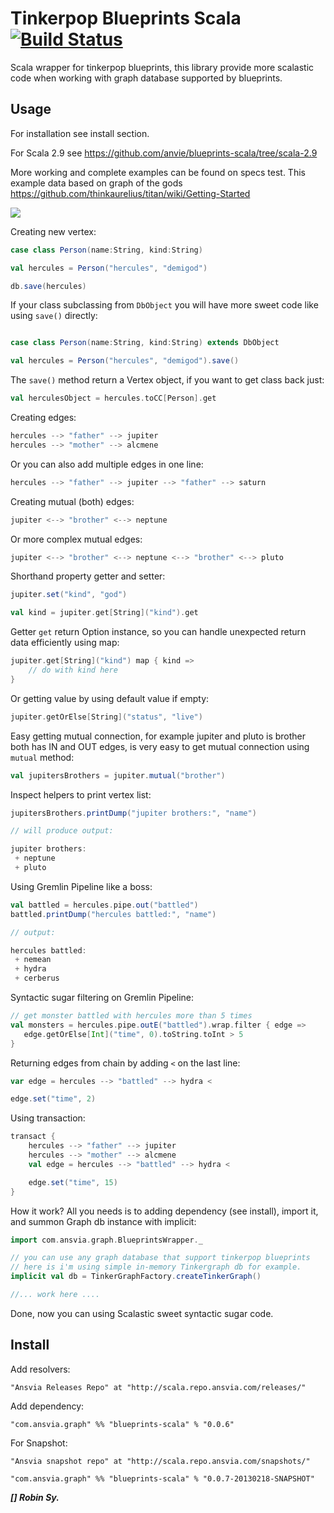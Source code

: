 Tinkerpop Blueprints Scala [![Build Status](https://travis-ci.org/anvie/blueprints-scala.png?branch=master)](https://travis-ci.org/anvie/blueprints-scala)
===================================

Scala wrapper for tinkerpop blueprints, this library provide more scalastic code when working with graph database
supported by blueprints.

Usage
---------

For installation see install section.

For Scala 2.9 see https://github.com/anvie/blueprints-scala/tree/scala-2.9

More working and complete examples can be found on specs test.
This example data based on graph of the gods https://github.com/thinkaurelius/titan/wiki/Getting-Started

![](https://github.com/thinkaurelius/titan/raw/master/doc/images/graph-of-the-gods.png)


Creating new vertex:

```scala
case class Person(name:String, kind:String)

val hercules = Person("hercules", "demigod")

db.save(hercules)
```

If your class subclassing from `DbObject` you will have more sweet code like using `save()` directly:

```scala

case class Person(name:String, kind:String) extends DbObject

val hercules = Person("hercules", "demigod").save()
```

The `save()` method return a Vertex object, if you want to get class back just:

```scala
val herculesObject = hercules.toCC[Person].get
```

Creating edges:

```scala
hercules --> "father" --> jupiter
hercules --> "mother" --> alcmene
```
Or you can also add multiple edges in one line:

```scala
hercules --> "father" --> jupiter --> "father" --> saturn
```

Creating mutual (both) edges:

```scala
jupiter <--> "brother" <--> neptune
```

Or more complex mutual edges:

```scala
jupiter <--> "brother" <--> neptune <--> "brother" <--> pluto
```	

Shorthand property getter and setter:

```scala
jupiter.set("kind", "god")

val kind = jupiter.get[String]("kind").get
```
	
Getter `get` return Option instance, so you can handle unexpected return data efficiently using map:

```scala
jupiter.get[String]("kind") map { kind =>
	// do with kind here
}
```

Or getting value by using default value if empty:

```scala
jupiter.getOrElse[String]("status", "live")
```

Easy getting mutual connection, for example jupiter and pluto is brother both has IN and OUT edges,
is very easy to get mutual connection using `mutual` method:

```scala
val jupitersBrothers = jupiter.mutual("brother")
```
	
Inspect helpers to print vertex list:

```scala
jupitersBrothers.printDump("jupiter brothers:", "name")

// will produce output:

jupiter brothers:
 + neptune
 + pluto
```

Using Gremlin Pipeline like a boss:

```scala
val battled = hercules.pipe.out("battled")
battled.printDump("hercules battled:", "name")

// output:

hercules battled:
 + nemean
 + hydra
 + cerberus
```

Syntactic sugar filtering on Gremlin Pipeline:

```scala
// get monster battled with hercules more than 5 times
val monsters = hercules.pipe.outE("battled").wrap.filter { edge =>
   edge.getOrElse[Int]("time", 0).toString.toInt > 5
}
```

Returning edges from chain by adding `<` on the last line:

```scala
var edge = hercules --> "battled" --> hydra <

edge.set("time", 2)
```

Using transaction:

```scala
transact {
	hercules --> "father" --> jupiter
	hercules --> "mother" --> alcmene
	val edge = hercules --> "battled" --> hydra <

	edge.set("time", 15)
}
```

How it work? All you needs is to adding dependency (see install), import it, and summon Graph db instance with implicit:

```scala
import com.ansvia.graph.BlueprintsWrapper._

// you can use any graph database that support tinkerpop blueprints
// here is i'm using simple in-memory Tinkergraph db for example.
implicit val db = TinkerGraphFactory.createTinkerGraph()

//... work here ....
```

Done, now you can using Scalastic sweet syntactic sugar code.


Install
--------

Add resolvers:

	"Ansvia Releases Repo" at "http://scala.repo.ansvia.com/releases/"

Add dependency:

	"com.ansvia.graph" %% "blueprints-scala" % "0.0.6"

For Snapshot:

	"Ansvia snapshot repo" at "http://scala.repo.ansvia.com/snapshots/"

	"com.ansvia.graph" %% "blueprints-scala" % "0.0.7-20130218-SNAPSHOT"


***[] Robin Sy.***
